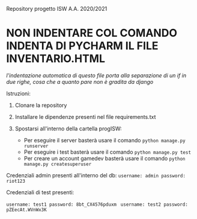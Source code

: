 Repository progetto ISW A.A. 2020/2021
# NON INDENTARE COL COMANDO INDENTA DI PYCHARM IL FILE INVENTARIO.HTML
_l'indentazione automatica di questo file porta alla separazione di un if in due righe, cosa che a quanto pare non è gradita da django_

Istruzioni:

1. Clonare la repository
2. Installare le dipendenze presenti nel file requirements.txt
3. Spostarsi all'interno della cartella progISW:

	- Per eseguire il server basterà usare il comando `python manage.py runserver`
	- Per eseguire i test basterà usare il comando `python manage.py test`
	- Per creare un account gamedev basterà usare il comando `python manage.py createsuperuser`
	
Credenziali admin presenti all'interno del db:
`username: admin
password: riot123`

Credenziali di test presenti:

`username: test1
password: 8bt_CX4576pduxm
`
`username: test2
password: pZEecAt.WVnWx3K`